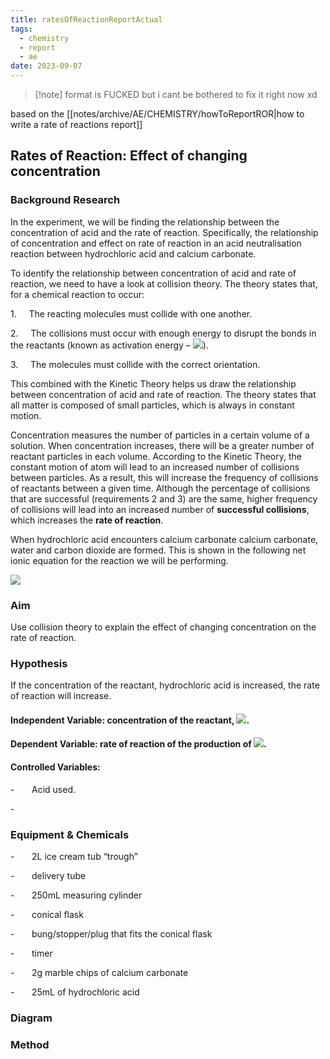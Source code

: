 ```yaml
---
title: ratesOfReactionReportActual
tags:
  - chemistry
  - report
  - ae
date: 2023-09-07
---
```

>[!note] format is FUCKED but i cant be bothered to fix it right now xd

based on the [[notes/archive/AE/CHEMISTRY/howToReportROR|how to write a rate of reactions report]]

## Rates of Reaction: Effect of changing concentration

### Background Research

In the experiment, we will be finding the relationship between the concentration of acid and the rate of reaction. Specifically, the relationship of concentration and effect on rate of reaction in an acid neutralisation reaction between hydrochloric acid and calcium carbonate.

To identify the relationship between concentration of acid and rate of reaction, we need to have a look at collision theory. The theory states that, for a chemical reaction to occur:

1.     The reacting molecules must collide with one another.

2.     The collisions must occur with enough energy to disrupt the bonds in the reactants (known as activation energy – ![](file:////Users/thomas/Library/Group%20Containers/UBF8T346G9.Office/TemporaryItems/msohtmlclip/clip_image003.png)).

3.     The molecules must collide with the correct orientation.

This combined with the Kinetic Theory helps us draw the relationship between concentration of acid and rate of reaction. The theory states that all matter is composed of small particles, which is always in constant motion.

Concentration measures the number of particles in a certain volume of a solution. When concentration increases, there will be a greater number of reactant particles in each volume. According to the Kinetic Theory, the constant motion of atom will lead to an increased number of collisions between particles. As a result, this will increase the frequency of collisions of reactants between a given time. Although the percentage of collisions that are successful (requirements 2 and 3) are the same, higher frequency of collisions will lead into an increased number of **successful collisions**, which increases the **rate of reaction**.

When hydrochloric acid encounters calcium carbonate calcium carbonate, water and carbon dioxide are formed. This is shown in the following net ionic equation for the reaction we will be performing.

![](file:////Users/thomas/Library/Group%20Containers/UBF8T346G9.Office/TemporaryItems/msohtmlclip/clip_image005.png)

### Aim

Use collision theory to explain the effect of changing concentration on the rate of reaction.

### Hypothesis

If the concentration of the reactant, hydrochloric acid is increased, the rate of reaction will increase.

#### Independent Variable: concentration of the reactant, ![](file:////Users/thomas/Library/Group%20Containers/UBF8T346G9.Office/TemporaryItems/msohtmlclip/clip_image007.png).

#### Dependent Variable: rate of reaction of the production of ![](file:////Users/thomas/Library/Group%20Containers/UBF8T346G9.Office/TemporaryItems/msohtmlclip/clip_image009.png).

#### Controlled Variables:

-       Acid used.

-        

### Equipment & Chemicals

-       2L ice cream tub “trough”

-       delivery tube

-       250mL measuring cylinder

-       conical flask

-       bung/stopper/plug that fits the conical flask

-       timer

-       2g marble chips of calcium carbonate

-       25mL of hydrochloric acid

### Diagram

### Method